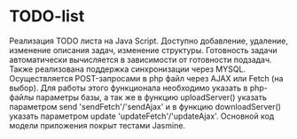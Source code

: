 # TODO-list
Реализация TODO листа на Java Script. Доступно добавление, удаление, изменение описания задач, изменение структуры. Готовность задачи автоматически вычисляется в зависимости от готовности подзадач. 
Также реализована поддержка синхронизации  через MYSQL. Осуществляется POST-запросами в php файл через AJAX или Fetch (на выбор). Для работы этого функционала необходимо указать в php-файлы  параметры базы, а так же в функцию uploadServer() указать параметром send 'sendFetch'/'sendAjax' и в функцию downloadServer() указать параметром update 'updateFetch'/'updateAjax'. 
Основной код модели приложения покрыт тестами Jasmine.
